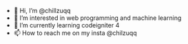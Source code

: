 - 👋 Hi, I’m @chillzuqq
- 👀 I’m interested in web programming and machine learning
- 🌱 I’m currently learning codeigniter 4
- 📫 How to reach me on my insta @chilzuqq

<!---
chillzuqq/chillzuqq is a ✨ special ✨ repository because its `README.md` (this file) appears on your GitHub profile.
You can click the Preview link to take a look at your changes.
--->
